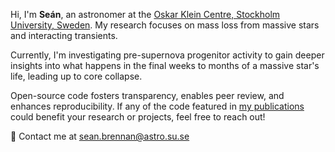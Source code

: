 Hi, I'm **Seán**, an astronomer at the [Oskar Klein Centre, Stockholm University, Sweden](https://www.okc.albanova.se/). My research focuses on mass loss from massive stars and interacting transients.

Currently, I'm investigating pre-supernova progenitor activity to gain deeper insights into what happens in the final weeks to months of a massive star's life, leading up to core collapse.

Open-source code fosters transparency, enables peer review, and enhances reproducibility. If any of the code featured in [my publications](https://ui.adsabs.harvard.edu/search/filter_author_facet_hier_fq_author=AND&filter_author_facet_hier_fq_author=author_facet_hier%3A%221%2FBrennan%2C%20S%2FBrennan%2C%20S%20%20J%22&filter_database_fq_database=AND&filter_database_fq_database=database%3A%22astronomy%22&fq=%7B!type%3Daqp%20v%3D%24fq_database%7D&fq=%7B!type%3Daqp%20v%3D%24fq_author%7D&fq_author=(author_facet_hier%3A%221%2FBrennan%2C%20S%2FBrennan%2C%20S%20%20J%22)&fq_database=(database%3A%22astronomy%22)&q=author%3A%22S.%20J.%20Brennan%22%20%20year%3A2018-3000&sort=date%20desc%2C%20bibcode%20desc&p_=0) could benefit your research or projects, feel free to reach out!

📧 Contact me at [sean.brennan@astro.su.se](mailto:sean.brennan@astro.su.se)
